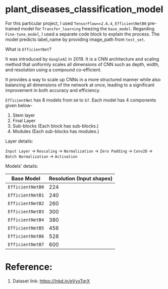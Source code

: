 # plant_diseases_classification_model

For this particular project, I used ```TensorFlow==2.6.4```,  ```EfficientNetB0``` pre-trained model for 
```Transfer_learning``` freezing the ```base_model```.
Regarding ```Fine-tune_model```, I used a separate code block to explain the process. 
The model predicts label_name by providing image_path from ```test_set```.


What is ```EfficientNet```?

It was introduced by ```GoogleAI``` in 2019. It is a CNN architecture and scaling method
that uniformly scales all dimensions of CNN such as depth, width, and resolution using 
a compound co-efficient.

It provides a way to scale up CNNs in a more structured manner while also balancing
all dimensions of the network at once, leading to a significant improvement in both
accuracy and efficiency.

```EfficientNet``` has 8 models from ```b0``` to ```b7```. Each model has 4 components
given below-

1. Stem layer
2. Final Layer
3. Sub-blocks (Each block has sub-blocks.)
4. Modules (Each sub-blocks has modules.)

Layer details:


`Input Layer` ->  `Rescaling` -> `Normalization` -> `Zero Padding` -> `Conv2D` -> `Batch Normalization` -> `Activation`


Models' details:

|   Base Model    | Resolution (Input shapes)|
| --------------- | ------------------------ |
| `EfficientNetB0`|          224             |
| `EfficientNetB1`|          240             |
| `EfficientNetB2`|          260             |
| `EfficientNetB3`|          300             |
| `EfficientNetB4`|          380             |
| `EfficientNetB5`|          456             |
| `EfficientNetB6`|          528             |
| `EfficientNetB7`|          600             |



# Reference:
1. Dataset link:  https://lnkd.in/eVyxTqrX
